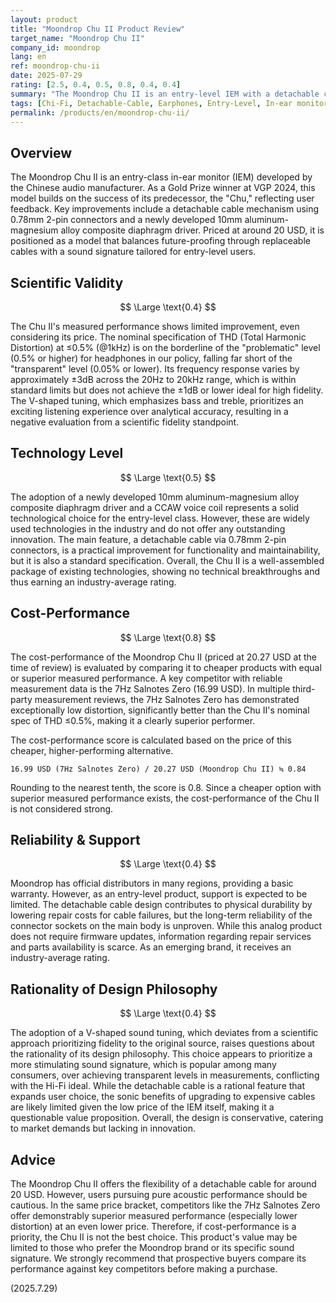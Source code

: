```yaml
---
layout: product
title: "Moondrop Chu II Product Review"
target_name: "Moondrop Chu II"
company_id: moondrop
lang: en
ref: moondrop-chu-ii
date: 2025-07-29
rating: [2.5, 0.4, 0.5, 0.8, 0.4, 0.4]
summary: "The Moondrop Chu II is an entry-level IEM with a detachable cable. Its measured performance is adequate for its price, but superior competitors exist in the same bracket, making its cost-performance suboptimal."
tags: [Chi-Fi, Detachable-Cable, Earphones, Entry-Level, In-ear monitors, Moondrop]
permalink: /products/en/moondrop-chu-ii/
---
```

## Overview

The Moondrop Chu II is an entry-class in-ear monitor (IEM) developed by the Chinese audio manufacturer. As a Gold Prize winner at VGP 2024, this model builds on the success of its predecessor, the "Chu," reflecting user feedback. Key improvements include a detachable cable mechanism using 0.78mm 2-pin connectors and a newly developed 10mm aluminum-magnesium alloy composite diaphragm driver. Priced at around 20 USD, it is positioned as a model that balances future-proofing through replaceable cables with a sound signature tailored for entry-level users.

## Scientific Validity

$$ \Large \text{0.4} $$

The Chu II's measured performance shows limited improvement, even considering its price. The nominal specification of THD (Total Harmonic Distortion) at ≤0.5% (@1kHz) is on the borderline of the "problematic" level (0.5% or higher) for headphones in our policy, falling far short of the "transparent" level (0.05% or lower). Its frequency response varies by approximately ±3dB across the 20Hz to 20kHz range, which is within standard limits but does not achieve the ±1dB or lower ideal for high fidelity. The V-shaped tuning, which emphasizes bass and treble, prioritizes an exciting listening experience over analytical accuracy, resulting in a negative evaluation from a scientific fidelity standpoint.

## Technology Level

$$ \Large \text{0.5} $$

The adoption of a newly developed 10mm aluminum-magnesium alloy composite diaphragm driver and a CCAW voice coil represents a solid technological choice for the entry-level class. However, these are widely used technologies in the industry and do not offer any outstanding innovation. The main feature, a detachable cable via 0.78mm 2-pin connectors, is a practical improvement for functionality and maintainability, but it is also a standard specification. Overall, the Chu II is a well-assembled package of existing technologies, showing no technical breakthroughs and thus earning an industry-average rating.

## Cost-Performance

$$ \Large \text{0.8} $$

The cost-performance of the Moondrop Chu II (priced at 20.27 USD at the time of review) is evaluated by comparing it to cheaper products with equal or superior measured performance. A key competitor with reliable measurement data is the 7Hz Salnotes Zero (16.99 USD). In multiple third-party measurement reviews, the 7Hz Salnotes Zero has demonstrated exceptionally low distortion, significantly better than the Chu II's nominal spec of THD ≤0.5%, making it a clearly superior performer.

The cost-performance score is calculated based on the price of this cheaper, higher-performing alternative.

`16.99 USD (7Hz Salnotes Zero) / 20.27 USD (Moondrop Chu II) ≒ 0.84`

Rounding to the nearest tenth, the score is 0.8. Since a cheaper option with superior measured performance exists, the cost-performance of the Chu II is not considered strong.

## Reliability & Support

$$ \Large \text{0.4} $$

Moondrop has official distributors in many regions, providing a basic warranty. However, as an entry-level product, support is expected to be limited. The detachable cable design contributes to physical durability by lowering repair costs for cable failures, but the long-term reliability of the connector sockets on the main body is unproven. While this analog product does not require firmware updates, information regarding repair services and parts availability is scarce. As an emerging brand, it receives an industry-average rating.

## Rationality of Design Philosophy

$$ \Large \text{0.4} $$

The adoption of a V-shaped sound tuning, which deviates from a scientific approach prioritizing fidelity to the original source, raises questions about the rationality of its design philosophy. This choice appears to prioritize a more stimulating sound signature, which is popular among many consumers, over achieving transparent levels in measurements, conflicting with the Hi-Fi ideal. While the detachable cable is a rational feature that expands user choice, the sonic benefits of upgrading to expensive cables are likely limited given the low price of the IEM itself, making it a questionable value proposition. Overall, the design is conservative, catering to market demands but lacking in innovation.

## Advice

The Moondrop Chu II offers the flexibility of a detachable cable for around 20 USD. However, users pursuing pure acoustic performance should be cautious. In the same price bracket, competitors like the 7Hz Salnotes Zero offer demonstrably superior measured performance (especially lower distortion) at an even lower price. Therefore, if cost-performance is a priority, the Chu II is not the best choice. This product's value may be limited to those who prefer the Moondrop brand or its specific sound signature. We strongly recommend that prospective buyers compare its performance against key competitors before making a purchase.

(2025.7.29)